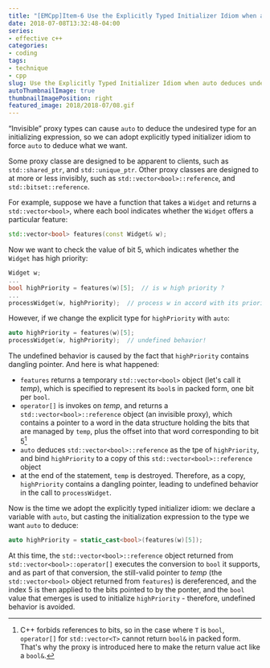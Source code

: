 ```yaml
---
title: "[EMCpp]Item-6 Use the Explicitly Typed Initializer Idiom when auto deduces undesired types"
date: 2018-07-08T13:32:48-04:00
series:
- effective c++
categories:
- coding
tags:
- technique
- cpp
slug: Use the Explicitly Typed Initializer Idiom when auto deduces undesired types
autoThumbnailImage: true
thumbnailImagePosition: right
featured_image: 2018/2018-07/08.gif
---
```


“Invisible” proxy types can cause `auto` to deduce the undesired type for an initializing expression, so we can adopt explicitly typed initializer idiom to force `auto` to deduce what we want.
<!--more-->

Some proxy classe are designed to be apparent to clients, such as `std::shared_ptr`, and `std::unique_ptr`. Other proxy classes are designed to at more or less invisibly, such as `std::vector<bool>::reference`, and `std::bitset::reference`.

For example, suppose we have a function that takes a `Widget` and returns a `std::vector<bool>`, where each bool indicates whether the `Widget` offers a particular feature:

```cpp
std::vector<bool> features(const Widget& w);
```

Now we want to check the value of bit 5, which indicates whether the `Widget` has high priority:

```cpp
Widget w;
...
bool highPriority = features(w)[5];  // is w high priority ?
...
processWidget(w, highPriority);  // process w in accord with its priority
```

However, if we change the explicit type for `highPriority` with `auto`:

```cpp
auto highPriority = features(w)[5];
processWidget(w, highPriority);  // undefined behavior! 
```

The undefined behavior is caused by the fact that `highPriority` contains dangling pointer. And here is what happened:

* `features` returns a temporary `std::vector<bool>` object (let's call it _temp_), which is specified to represent its `bool`s in packed form, one bit per `bool`.
* `operator[]` is invokes on _temp_, and returns a `std::vector<bool>::reference` object (an invisible proxy), which contains a pointer to a word in the data structure holding the bits that are managed by `temp`, plus the offset into that word corresponding to bit 5[^1]
* `auto` deduces `std::vector<bool>::reference` as the tpe of `highPriority`, and bind `highPriority` to a copy of this `std::vector<bool>::reference` object
* at the end of the statement, `temp` is destroyed. Therefore, as a copy, `highPriority` contains a dangling pointer, leading to undefined behavior in the call to `processWidget`.

Now is the time we adopt the explicitly typed initializer idiom: we declare a variable with `auto`, but casting the initialization expression to the type we want `auto` to deduce:

```cpp
auto highPriority = static_cast<bool>(features(w)[5]);
```

At this time, the `std::vector<bool>::reference` object returned from `std::vector<bool>::operator[]` executes the conversion to `bool` it supports, and as part of that conversion, the still-valid pointer to _temp_ (the `std::vector<bool>` object returned from `features`) is dereferenced, and the index 5 is then applied to the bits pointed to by the ponter, and the `bool` value that emerges is used to initialize `highPriority` - therefore, undefined behavior is avoided.

[^1]: C++ forbids references to bits, so in the case where `T` is `bool`, `operator[]` for `std::vector<T>` cannot return `bool&` in packed form. That's why the proxy is introduced here to make the return value act like a `bool&`.
